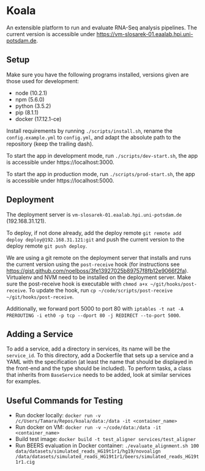 # Koala

An extensible platform to run and evaluate RNA-Seq analysis pipelines. The current version is accessible under https://vm-slosarek-01.eaalab.hpi.uni-potsdam.de.

## Setup

Make sure you have the following programs installed, versions given are those used for development:

- node (10.2.1)
- npm (5.6.0)
- python (3.5.2)
- pip (8.1.1)
- docker (17.12.1-ce)

Install requirements by running `./scripts/install.sh`, rename the `config.example.yml` to `config.yml`, and adapt the absolute path to the repository (keep the trailing dash).

To start the app in development mode, run `./scripts/dev-start.sh`, the app is accessible under https://localhost:3000.

To start the app in production mode, run `./scripts/prod-start.sh`, the app is accessible under https://localhost:5000.

## Deployment

The deployment server is `vm-slosarek-01.eaalab.hpi.uni-potsdam.de` (192.168.31.121).

To deploy, if not done already, add the deploy remote `git remote add deploy deploy@192.168.31.121:git` and push the current version to the deploy remote `git push deploy`.

We are using a git remote on the deployment server that installs and runs the current version using the `post-receive` hook (for instructions see https://gist.github.com/noelboss/3fe13927025b89757f8fb12e9066f2fa). Virtualenv and NVM need to be installed on the deployment server. Make sure the post-receive hook is executable with `chmod a+x ~/git/hooks/post-receive`. To update the hook, run `cp ~/code/scripts/post-receive ~/git/hooks/post-receive`.

Additionally, we forward port 5000 to port 80 with `iptables -t nat -A PREROUTING -i eth0 -p tcp --dport 80 -j REDIRECT --to-port 5000`.

## Adding a Service

To add a service, add a directory in services, its name will be the `service_id`. To this directory, add a Dockerfile that sets up a service and a YAML with the specification (at least the name that should be displayed in the front-end and the type should be included). To perform tasks, a class that inherits from `BaseService` needs to be added, look at similar services for examples.

## Useful Commands for Testing

- Run docker locally: `docker run -v /c/Users/Tamara/Repos/koala/data:/data -it <container_name>`
- Run docker on VM: `docker run -v ~/code/data:/data -it <container_name>`
- Build test image: `docker build -t test_aligner services/test_aligner`
- Run BEERS evaluation in Docker container: `./evaluate_alignment.sh 100 data/datasets/simulated_reads_HG19t1r1/hg19/novoalign /data/datasets/simulated_reads_HG19t1r1/beers/simulated_reads_HG19t1r1.cig`
